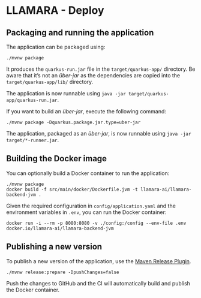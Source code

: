# LLAMARA - Deploy

## Packaging and running the application

The application can be packaged using:

```shell script
./mvnw package
```

It produces the `quarkus-run.jar` file in the `target/quarkus-app/` directory.
Be aware that it’s not an _über-jar_ as the dependencies are copied into the `target/quarkus-app/lib/` directory.

The application is now runnable using `java -jar target/quarkus-app/quarkus-run.jar`.

If you want to build an _über-jar_, execute the following command:

```shell script
./mvnw package -Dquarkus.package.jar.type=uber-jar
```

The application, packaged as an _über-jar_, is now runnable using `java -jar target/*-runner.jar`.

## Building the Docker image

You can optionally build a Docker container to run the application:

```shell script
./mvnw package
docker build -f src/main/docker/Dockerfile.jvm -t llamara-ai/llamara-backend-jvm .
```

Given the required configuration in `config/application.yaml` and the environment variables in `.env`, you can run the Docker container:

```shell script
docker run -i --rm -p 8080:8080 -v ./config:/config --env-file .env docker.io/llamara-ai/llamara-backend-jvm
```

## Publishing a new version

To publish a new version of the application, use the [Maven Release Plugin](https://maven.apache.org/maven-release/maven-release-plugin/).

```shell script
./mvnw release:prepare -DpushChanges=false
```

Push the changes to GitHub and the CI will automatically build and publish the Docker container.
